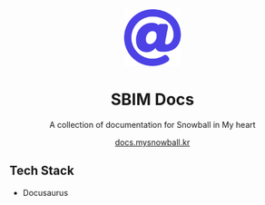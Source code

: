 <div align="center">
  <img src="readme-assets/logo.png" width="100" height="100" />
  <h1>SBIM Docs</h1>
  <p>A collection of documentation for Snowball in My heart
<p>
  <a href="https://docs.mysnowball.kr">docs.mysnowball.kr</a>
</div>

## Tech Stack

- Docusaurus
